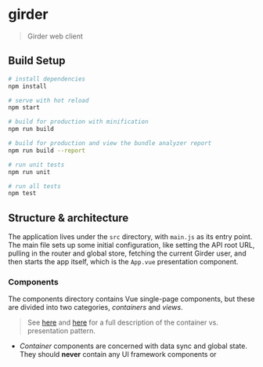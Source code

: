 # girder

> Girder web client

## Build Setup

``` bash
# install dependencies
npm install

# serve with hot reload
npm start

# build for production with minification
npm run build

# build for production and view the bundle analyzer report
npm run build --report

# run unit tests
npm run unit

# run all tests
npm test
```

## Structure & architecture

The application lives under the `src` directory, with `main.js` as its
entry point. The main file sets up some initial configuration, like setting the API root URL,
pulling in the router and global store, fetching the current Girder user, and then starts
the app itself, which is the `App.vue` presentation component.

### Components

The components directory contains Vue single-page components, but these are divided into
two categories, *containers* and *views*.

> See [here](https://medium.com/@learnreact/container-components-c0e67432e005) and
[here](https://medium.com/@dan_abramov/smart-and-dumb-components-7ca2f9a7c7d0) for a full
description of the container vs. presentation pattern.

* *Container* components are concerned with data sync and global state. They should **never**
contain any UI framework components or <style> section; their template should just be a single
view component into which they pass the data as reactive props. The underlying view component will
fire events, and the container will listen to those events and handle any data synchronization.

> **Note**: I broke this rule for the Layout component; it is a presentation component that also interacts
with the global store. I'm OK with this right now, but if we want to err on the side of purity,
we can fix this later.

* *View* components are concerned with presenting data, not how to sync it to/from a server, etc.
They should **never** contain references to the ``rest`` module, the router, or the global store.

Among the many benefits of this separation of concerns, one very compelling one is the ability to
easily unit test the view components without the need for any mocking.

### Store

The App is created with a global store, which is a Vuex store. At the moment, this is only used
for truly global state that should be available to all components, including:

* Logged in status / current user / current token
* Router state

### REST interaction

The file `rest.js` is used to interact with Girder's REST API. You can import it as a module;
that module just exposes the [axios](https://github.com/axios/axios) API, which we configure at
startup time (inside `main.js` prior to mounting the App) to work with Girder's REST API.

## Tests

TODO
